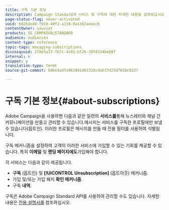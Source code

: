 ```yaml
---
title: 구독 기본 정보
description: Campaign Standard의 서비스 및 구독에 대한 자세한 내용을 살펴보십시오.
page-status-flag: never-activated
uuid: b0263e40-f910-49f2-a138-0a1302aeeec6
contentOwner: sauviat
products: SG_CAMPAIGN/STANDARD
audience: audiences
content-type: reference
topic-tags: managing-subscriptions
discoiquuid: 27de5a13-7b7c-4c91-bf26-3dfd324beb8f
internal: n
snippet: y
translation-type: tm+mt
source-git-commit: b06edadfa963881403328c4ab37d25d701bc8237

---
```



# 구독 기본 정보{#about-subscriptions}

Adobe Campaign을 사용하면 다음과 같은 일련의 **서비스를**&#x200B;통해 뉴스레터와 채널 간 커뮤니케이션을 만들고 관리할 수 있습니다.메시지는 서비스를 구독한 프로필에만 보낼 수 있습니다(옵트인). 이러한 프로필은 메시지를 만들 때 전용 필터를 사용하여 식별됩니다.

구독 메커니즘을 설정하여 고객이 이러한 서비스에 가입할 수 있는 기회를 제공할 수 있습니다. 특히 **이메일** 및 **랜딩 페이지에도**&#x200B;가입해야 합니다.

각 서비스는 다음과 같이 제공됩니다.

* **구독** (옵트인) 및 **[!UICONTROL Unsubscription]** (옵트아웃) 메커니즘.
* 가입 및/또는 가입 해지 **확인 메커니즘**.
* 구독 **내역**.

구독은 Adobe Campaign Standard API를 사용하여 관리할 수도 있습니다. 자세한 내용은 [전용 설명서를](../../api/using/managing-services-and-subscriptions.md) 참조하십시오.
